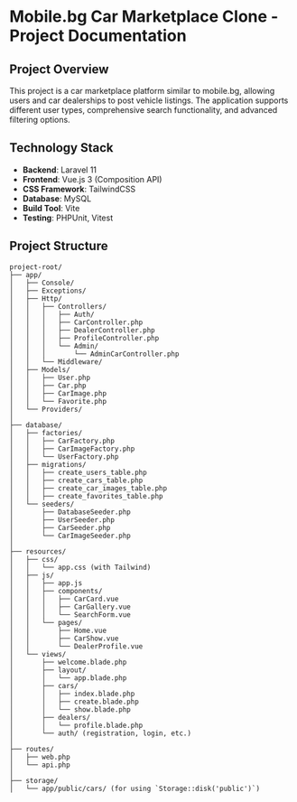 # Mobile.bg Car Marketplace Clone - Project Documentation

## Project Overview

This project is a car marketplace platform similar to mobile.bg, allowing users and car dealerships to post vehicle listings. The application supports different user types, comprehensive search functionality, and advanced filtering options.

## Technology Stack

- **Backend**: Laravel 11
- **Frontend**: Vue.js 3 (Composition API)
- **CSS Framework**: TailwindCSS
- **Database**: MySQL
- **Build Tool**: Vite
- **Testing**: PHPUnit, Vitest

## Project Structure

```
project-root/
├── app/
│   ├── Console/
│   ├── Exceptions/
│   ├── Http/
│   │   ├── Controllers/
│   │   │   ├── Auth/
│   │   │   ├── CarController.php
│   │   │   ├── DealerController.php
│   │   │   ├── ProfileController.php
│   │   │   └── Admin/
│   │   │       └── AdminCarController.php
│   │   └── Middleware/
│   ├── Models/
│   │   ├── User.php
│   │   ├── Car.php
│   │   ├── CarImage.php
│   │   └── Favorite.php
│   └── Providers/
│
├── database/
│   ├── factories/
│   │   ├── CarFactory.php
│   │   ├── CarImageFactory.php
│   │   └── UserFactory.php
│   ├── migrations/
│   │   ├── create_users_table.php
│   │   ├── create_cars_table.php
│   │   ├── create_car_images_table.php
│   │   ├── create_favorites_table.php
│   └── seeders/
│       ├── DatabaseSeeder.php
│       ├── UserSeeder.php
│       ├── CarSeeder.php
│       └── CarImageSeeder.php
│
├── resources/
│   ├── css/
│   │   └── app.css (with Tailwind)
│   ├── js/
│   │   ├── app.js
│   │   ├── components/
│   │   │   ├── CarCard.vue
│   │   │   ├── CarGallery.vue
│   │   │   └── SearchForm.vue
│   │   └── pages/
│   │       ├── Home.vue
│   │       ├── CarShow.vue
│   │       └── DealerProfile.vue
│   └── views/
│       ├── welcome.blade.php
│       ├── layout/
│       │   └── app.blade.php
│       ├── cars/
│       │   ├── index.blade.php
│       │   ├── create.blade.php
│       │   └── show.blade.php
│       ├── dealers/
│       │   └── profile.blade.php
│       └── auth/ (registration, login, etc.)
│
├── routes/
│   ├── web.php
│   └── api.php
│
├── storage/
│   └── app/public/cars/ (for using `Storage::disk('public')`)
```

